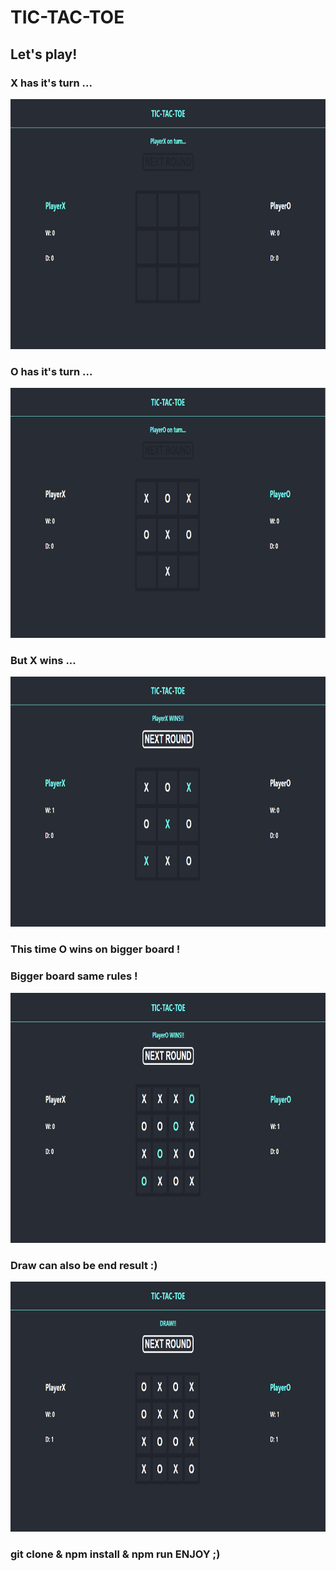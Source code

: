 # TIC-TAC-TOE

## Let's play!

### X has it's turn ...

<img src="./readmeImgs/TicTacToe1.PNG" width="900" height="400" >

### O has it's turn ...

<img src="./readmeImgs/TicTacToe2.PNG" width="900" height="400" >

### But X wins ...

<img src="./readmeImgs/TicTacToe3.PNG" width="900" height="400" >

### This time O wins on bigger board !

### Bigger board same rules !

<img src="./readmeImgs/TicTacToe4.PNG" width="900" height="400" >

### Draw can also be end result :)

<img src="./readmeImgs/TicTacToe5.PNG" width="900" height="400" >

### git clone & npm install & npm run ENJOY ;)
